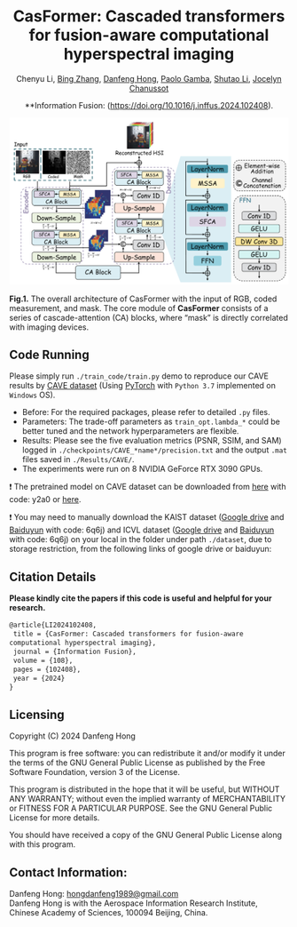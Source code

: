 <div align="center">
<h1>CasFormer: Cascaded transformers for fusion-aware computational hyperspectral imaging</h1>
  
Chenyu Li, [Bing Zhang](https://scholar.google.com/citations?user=nHup8tQAAAAJ&hl=en), [Danfeng Hong](https://scholar.google.com/citations?hl=en&user=n7gL0_IAAAAJ&view_op=list_works&sortby=pubdate), [Paolo Gamba](https://scholar.google.com/citations?user=sjb_uAMAAAAJ&hl=en), [Shutao Li](https://scholar.google.com/citations?user=PlBq8n8AAAAJ&hl=en), [Jocelyn Chanussot](https://scholar.google.com/citations?user=6owK2OQAAAAJ&hl=en)

**Information Fusion: (https://doi.org/10.1016/j.inffus.2024.102408).  
</div>

![alt text](./CasFormer.png)

**Fig.1.** The overall architecture of CasFormer with the input of RGB, coded measurement, and mask. The core module of **CasFormer** consists of a series of cascade-attention (CA) blocks, where “mask” is directly correlated with imaging devices.

## Code Running
Please simply run `./train_code/train.py` demo to reproduce our CAVE results by [CAVE dataset](http://www.cs.columbia.edu/CAVE/databases/multispectral) (Using [PyTorch](https://pytorch.org/) with `Python 3.7` implemented on `Windows` OS).

- Before: For the required packages, please refer to detailed `.py` files.
- Parameters: The trade-off parameters as `train_opt.lambda_*` could be better tuned and the network hyperparameters are flexible.
- Results: Please see the five evaluation metrics (PSNR, SSIM, and SAM) logged in `./checkpoints/CAVE_*name*/precision.txt` and the output `.mat` files saved in `./Results/CAVE/`.
- The experiments were run on 8 NVIDIA GeForce RTX 3090 GPUs.

:exclamation: The pretrained model on CAVE dataset can be downloaded from [here](https://pan.baidu.com/s/1aQ4lpB7LVt7qECN68iE3xQ?pwd=y2a0) with code: y2a0 or [here]().

:exclamation: You may need to manually download the KAIST dataset ([Google drive]() and [Baiduyun]()  with code: 6q6j) and ICVL dataset ([Google drive]() and [Baiduyun]() with code:  6q6j) on your local in the folder under path `./dataset`, due to storage restriction, from the following links of google drive or baiduyun:

## Citation Details

**Please kindly cite the papers if this code is useful and helpful for your research.**

```
@article{LI2024102408,
 title = {CasFormer: Cascaded transformers for fusion-aware computational hyperspectral imaging},
 journal = {Information Fusion},
 volume = {108},
 pages = {102408},
 year = {2024}
}
```

Licensing
---------

Copyright (C) 2024 Danfeng Hong

This program is free software: you can redistribute it and/or modify it under the terms of the GNU General Public License as published by the Free Software Foundation, version 3 of the License.

This program is distributed in the hope that it will be useful, but WITHOUT ANY WARRANTY; without even the implied warranty of MERCHANTABILITY or FITNESS FOR A PARTICULAR PURPOSE. See the GNU General Public License for more details.

You should have received a copy of the GNU General Public License along with this program.

Contact Information:
--------------------

Danfeng Hong: hongdanfeng1989@gmail.com<br>
Danfeng Hong is with the Aerospace Information Research Institute, Chinese Academy of Sciences, 100094 Beijing, China.
